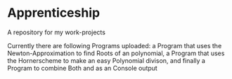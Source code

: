 # Apprenticeship
A repository for my work-projects

Currently there are following Programs uploaded:
a Program that uses the Newton-Approximation to find Roots of an polynomial,
a Program that uses the Hornerscheme to make an easy Polynomial divison,
and finally a Program to combine Both and as an Console output
